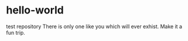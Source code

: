 # hello-world
test repository
  There is only one like you which will ever exhist. Make it a fun trip.
